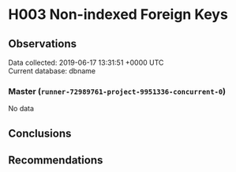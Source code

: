 # H003 Non-indexed Foreign Keys #

## Observations ##
Data collected: 2019-06-17 13:31:51 +0000 UTC  
Current database: dbname  

### Master (`runner-72989761-project-9951336-concurrent-0`) ###


No data


## Conclusions ##


## Recommendations ##

